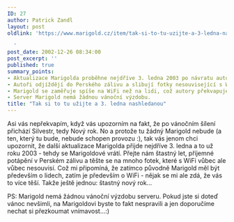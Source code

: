 ```yaml
---
ID: 27
author: Patrick Zandl
layout: post
oldlink: 'https://www.marigold.cz/item/tak-si-to-tu-uzijte-a-3-ledna-nashledanou

  '
post_date: 2002-12-26 08:34:00
post_excerpt: ''
published: true
summary_points:
- Aktualizace Marigolda proběhne nejdříve 3. ledna 2003 po návratu autorů.
- Autoři odjíždějí do Perského zálivu a slibují fotky nesouvisející s WiFi.
- Marigold se zaměřuje spíše na WiFi než na lidi, což autory překvapuje.
- Server Marigold nemá žádnou vánoční výzdobu.
title: "Tak si to tu užijte a 3. ledna nashledanou"
---
```


<p>
Asi vás nepřekvapím, když vás upozorním na fakt, že po vánočním šílení přichází Silvestr, tedy Nový rok. No a protože tu žádný Marigold nebude (a ten, který tu bude, nebude schopen provozu :), tak vás jenom chci upozornit, že další aktualizace Marigolda přijde nejdříve 3. ledna a to už roku 2003 - tehdy se Marigoldové vrátí. Přejte nám štastný let, příjemné potápění v Perském zálivu a těšte se na mnoho fotek, které s WiFi vůbec ale vůbec nesouvisí. Což mi připomíná, že zatímco původně Marigold měl být především o lidech, zatím je především o WiFi - nějak se mi ale zdá, že vás to více těší. Takže ještě jednou: štastný nový rok...</p>

<p>
PS: Marigold nemá žádnou vánoční výzdobu serveru. Pokud jste si doteď vánoc nevšimli, na Marigoldovi byste to fakt nespravili a jen doporučíme nechat si přezkoumat vnímavost...:)</p>